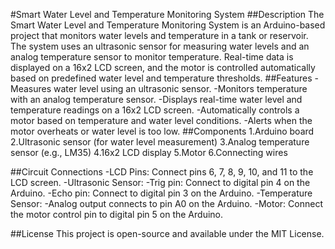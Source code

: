 #Smart Water Level and Temperature Monitoring System
##Description
The Smart Water Level and Temperature Monitoring System is an Arduino-based project that monitors water levels and temperature in a tank or reservoir. The system uses an ultrasonic sensor for measuring water levels and an analog temperature sensor to monitor temperature. Real-time data is displayed on a 16x2 LCD screen, and the motor is controlled automatically based on predefined water level and temperature thresholds.
##Features
-Measures water level using an ultrasonic sensor.
-Monitors temperature with an analog temperature sensor.
-Displays real-time water level and temperature readings on a 16x2 LCD screen.
-Automatically controls a motor based on temperature and water level conditions.
-Alerts when the motor overheats or water level is too low.
##Components
1.Arduino board
2.Ultrasonic sensor (for water level measurement)
3.Analog temperature sensor (e.g., LM35)
4.16x2 LCD display
5.Motor
6.Connecting wires

##Circuit Connections
-LCD Pins: Connect pins 6, 7, 8, 9, 10, and 11 to the LCD screen.
-Ultrasonic Sensor:
  -Trig pin: Connect to digital pin 4 on the Arduino.
  -Echo pin: Connect to digital pin 3 on the Arduino.
-Temperature Sensor:
  -Analog output connects to pin A0 on the Arduino.
-Motor: Connect the motor control pin to digital pin 5 on the Arduino.

##License
This project is open-source and available under the MIT License.
